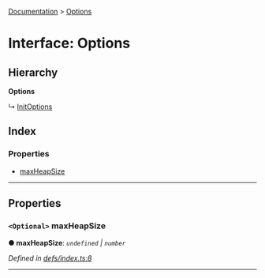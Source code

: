 [Documentation](../README.md) > [Options](../interfaces/options.md)

# Interface: Options

## Hierarchy

**Options**

↳  [InitOptions](initoptions.md)

## Index

### Properties

* [maxHeapSize](options.md#maxheapsize)

---

## Properties

<a id="maxheapsize"></a>

### `<Optional>` maxHeapSize

**● maxHeapSize**: *`undefined` \| `number`*

*Defined in [defs/index.ts:8](https://github.com/badbatch/cachemap/blob/64dbdb8/packages/local-storage/src/defs/index.ts#L8)*

___

